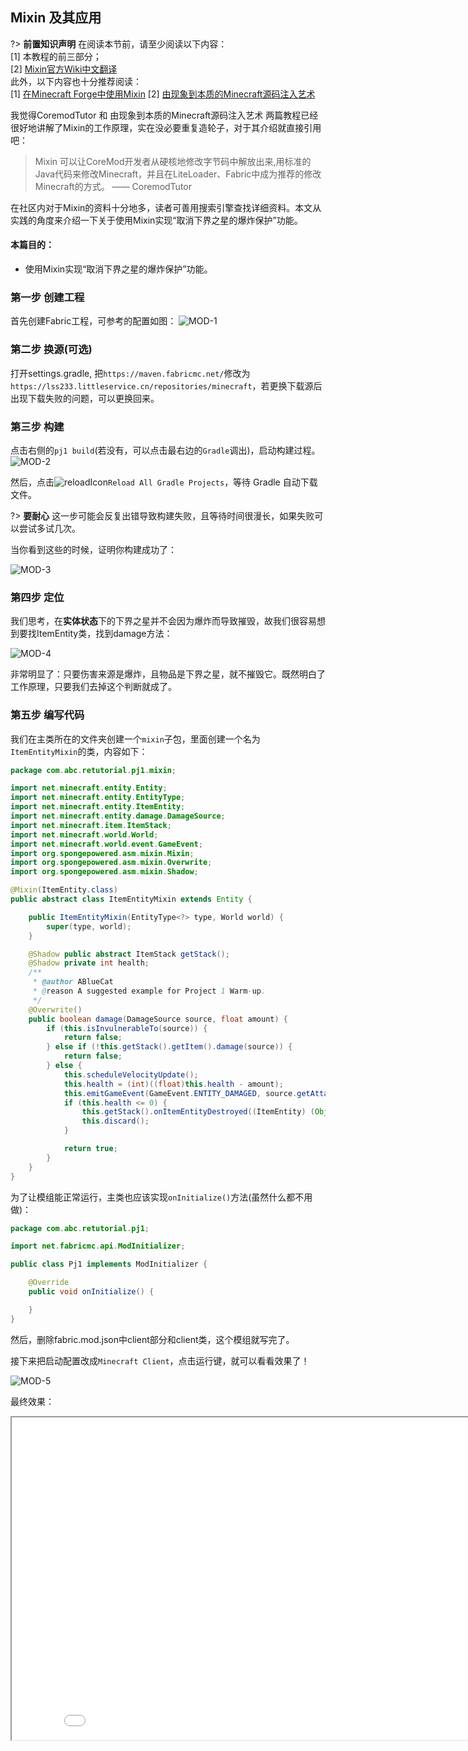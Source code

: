 ## Mixin 及其应用

?> **前置知识声明** 在阅读本节前，请至少阅读以下内容：  
[1] 本教程的前三部分；  
[2] [Mixin官方Wiki中文翻译](https://mouse0w0.github.io/categories/Mixin/)  
此外，以下内容也十分推荐阅读：  
[1] [在Minecraft Forge中使用Mixin](https://mouse0w0.github.io/2022/03/01/Mixins-on-Minecraft-Forge/)
[2] [由现象到本质的Minecraft源码注入艺术](https://www.mcbbs.net/thread-1205392-1-1.html)

我觉得CoremodTutor 和 由现象到本质的Minecraft源码注入艺术 两篇教程已经很好地讲解了Mixin的工作原理，实在没必要重复造轮子，对于其介绍就直接引用吧：

> Mixin 可以让CoreMod开发者从硬核地修改字节码中解放出来,用标准的Java代码来修改Minecraft，并且在LiteLoader、Fabric中成为推荐的修改Minecraft的方式。 —— CoremodTutor

在社区内对于Mixin的资料十分地多，读者可善用搜索引擎查找详细资料。本文从实践的角度来介绍一下关于使用Mixin实现“取消下界之星的爆炸保护”功能。

#### 本篇目的：
* 使用Mixin实现“取消下界之星的爆炸保护”功能。

### 第一步 创建工程
首先创建Fabric工程，可参考的配置如图：
![MOD-1](pic/MOD-1.png)

### 第二步 换源(可选)
打开settings.gradle, 把`https://maven.fabricmc.net/`修改为`https://lss233.littleservice.cn/repositories/minecraft`，若更换下载源后出现下载失败的问题，可以更换回来。

### 第三步 构建
点击右侧的`pj1 build`(若没有，可以点击最右边的`Gradle`调出)，启动构建过程。
![MOD-2](pic/MOD-2.png)

然后，点击![reloadIcon](pic/reloadIcon.png)`Reload All Gradle Projects`，等待 Gradle 自动下载文件。

?> **要耐心** 这一步可能会反复出错导致构建失败，且等待时间很漫长，如果失败可以尝试多试几次。

当你看到这些的时候，证明你构建成功了：

![MOD-3](pic/MOD-3.png)
### 第四步 定位

我们思考，在**实体状态**下的下界之星并不会因为爆炸而导致摧毁，故我们很容易想到要找ItemEntity类，找到damage方法：

![MOD-4](pic/MOD-4.png)

非常明显了：只要伤害来源是爆炸，且物品是下界之星，就不摧毁它。既然明白了工作原理，只要我们去掉这个判断就成了。

### 第五步 编写代码
我们在主类所在的文件夹创建一个`mixin`子包，里面创建一个名为`ItemEntityMixin`的类，内容如下：

```java
package com.abc.retutorial.pj1.mixin;

import net.minecraft.entity.Entity;
import net.minecraft.entity.EntityType;
import net.minecraft.entity.ItemEntity;
import net.minecraft.entity.damage.DamageSource;
import net.minecraft.item.ItemStack;
import net.minecraft.world.World;
import net.minecraft.world.event.GameEvent;
import org.spongepowered.asm.mixin.Mixin;
import org.spongepowered.asm.mixin.Overwrite;
import org.spongepowered.asm.mixin.Shadow;

@Mixin(ItemEntity.class)
public abstract class ItemEntityMixin extends Entity {

    public ItemEntityMixin(EntityType<?> type, World world) {
        super(type, world);
    }

    @Shadow public abstract ItemStack getStack();
    @Shadow private int health;
    /**
     * @author ABlueCat
     * @reason A suggested example for Project 1 Warm-up.
     */
    @Overwrite()
    public boolean damage(DamageSource source, float amount) {
        if (this.isInvulnerableTo(source)) {
            return false;
        } else if (!this.getStack().getItem().damage(source)) {
            return false;
        } else {
            this.scheduleVelocityUpdate();
            this.health = (int)((float)this.health - amount);
            this.emitGameEvent(GameEvent.ENTITY_DAMAGED, source.getAttacker());
            if (this.health <= 0) {
                this.getStack().onItemEntityDestroyed((ItemEntity) (Object)this);
                this.discard();
            }

            return true;
        }
    }
}
```
为了让模组能正常运行，主类也应该实现`onInitialize()`方法(虽然什么都不用做)：
```java
package com.abc.retutorial.pj1;

import net.fabricmc.api.ModInitializer;

public class Pj1 implements ModInitializer {

    @Override
    public void onInitialize() {

    }
}
```
然后，删除fabric.mod.json中client部分和client类，这个模组就写完了。

接下来把启动配置改成`Minecraft Client`，点击运行键，就可以看看效果了！

![MOD-5](pic/MOD-5.png)

最终效果：

<iframe height=516 width=856 src="part-pj1WU/chapter2/video/pre.mp4">

本篇参考资料：
1. 所有在“前置知识声明”部分出现过的文章。
